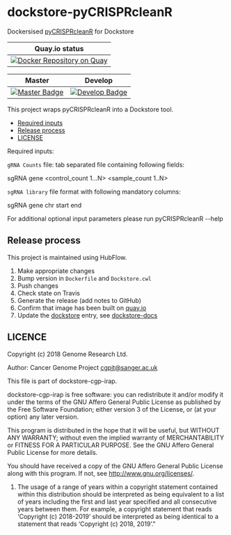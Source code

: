 
# dockstore-pyCRISPRcleanR

Dockersised [pyCRISPRcleanR] for Dockstore


| Quay.io status                                     |
| ---------------------------------------------------|
| [![Docker Repository on Quay][quay-badge]][quay-repo] |

| Master                                              | Develop                                               |
| --------------------------------------------------- | ----------------------------------------------------- |
| [![Master Badge][travis-master-badge]][travis-repo] | [![Develop Badge][travis-develop-badge]][travis-repo] |

This project wraps pyCRISPRcleanR into a Dockstore tool.

<!-- TOC depthFrom:2 depthTo:6 withLinks:1 updateOnSave:1 orderedList:0 -->

- [Required inputs](#required-inputs)
- [Release process](#release-process)
- [LICENSE](#LICENSE)

Required inputs:

```gRNA Counts``` file: tab separated file containing following fields:

sgRNA  gene  <control_count 1...N> <sample_count 1..N>

```sgRNA library``` file format with following mandatory columns:

sgRNA  gene  chr  start  end

For additional optional input parameters please run pyCRISPRcleanR --help

## Release process

This project is maintained using HubFlow.

1. Make appropriate changes
1. Bump version in `Dockerfile` and `Dockstore.cwl`
1. Push changes
1. Check state on Travis
1. Generate the release (add notes to GitHub)
1. Confirm that image has been built on [quay.io]
1. Update the [dockstore] entry, see [dockstore-docs]

## LICENCE

Copyright (c) 2018 Genome Research Ltd.

Author: Cancer Genome Project <cgpit@sanger.ac.uk>

This file is part of dockstore-cgp-irap.

dockstore-cgp-irap is free software: you can redistribute it and/or modify it under
the terms of the GNU Affero General Public License as published by the Free
Software Foundation; either version 3 of the License, or (at your option) any
later version.

This program is distributed in the hope that it will be useful, but WITHOUT
ANY WARRANTY; without even the implied warranty of MERCHANTABILITY or FITNESS
FOR A PARTICULAR PURPOSE. See the GNU Affero General Public License for more
details.

You should have received a copy of the GNU Affero General Public License
along with this program. If not, see <http://www.gnu.org/licenses/>.

1. The usage of a range of years within a copyright statement contained within this distribution should be interpreted as being equivalent to a list of years including the first and last year specified and all consecutive years between them. For example, a copyright statement that reads ‘Copyright (c) 2018-2019’ should be interpreted as being identical to a statement that reads ‘Copyright (c) 2018, 2019’."

<!--refs-->
 [pyCRISPRcleanR]: https://github.com/cancerit/pyCRISPRcleanR
 [travis-master-badge]: https://travis-ci.org/cancerit/dockstore-pyCRISPRcleanR.svg?branch=master
 [travis-develop-badge]: https://travis-ci.org/cancerit/dockstore-pyCRISPRcleanR.svg?branch=develop
 [travis-repo]: https://travis-ci.org/cancerit/dockstore-pyCRISPRcleanR
 [quay-badge]: https://quay.io/repository/wtsicgp/dockstore-pycrisprcleanr/status
 [quay-repo]: https://quay.io/repository/wtsicgp/dockstore-pycrisprcleanr
 [pyCRISPRcleanR-releases]: https://github.com/cancerit/dockstore-pyCRISPRcleanR/releases
 [quay.io]: https://quay.io/repository/wtsicgp/dockstore-pycrisprcleanr?tab=builds
 [dockstore]: https://dockstore.org/containers/quay.io/wtsicgp/dockstore-pycrisprcleanr
 [dockstore-docs]: https://dockstore.org/docs/getting-started-with-dockstore
